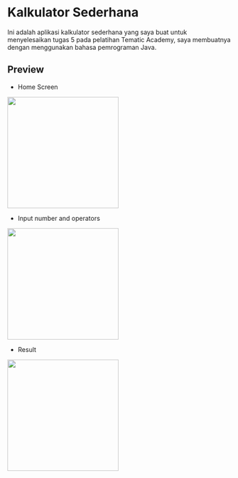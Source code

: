 # Kalkulator Sederhana
  Ini adalah aplikasi kalkulator sederhana yang saya buat untuk menyelesaikan tugas 5 pada pelatihan Tematic Academy, saya membuatnya dengan menggunakan bahasa pemrograman Java.
  
## Preview  
* Home Screen
<img src="https://user-images.githubusercontent.com/37680589/66936312-ae6a2380-f067-11e9-8725-22f48211fb6f.jpg" width="250">

* Input number and operators
<img src="https://user-images.githubusercontent.com/37680589/66936326-b3c76e00-f067-11e9-981e-17809e2ae224.jpg" width="250">

* Result
<img src="https://user-images.githubusercontent.com/37680589/66936333-b629c800-f067-11e9-8ec8-3300e46a8b23.jpg" width="250">

